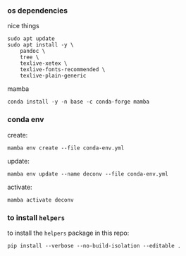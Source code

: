 ### os dependencies

nice things

```shell
sudo apt update
sudo apt install -y \
    pandoc \
    tree \
    texlive-xetex \
    texlive-fonts-recommended \
    texlive-plain-generic
```

mamba

```shell
conda install -y -n base -c conda-forge mamba
```

### conda env

create:

```shell
mamba env create --file conda-env.yml
```

update:

```shell
mamba env update --name deconv --file conda-env.yml
```

activate:

```shell
mamba activate deconv
```

### to install `helpers`

to install the `helpers` package in this repo:

```shell
pip install --verbose --no-build-isolation --editable .
```